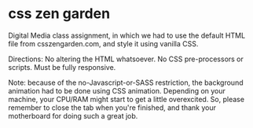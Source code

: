 # css zen garden
 
Digital Media class assignment, in which we had to use the default HTML file from csszengarden.com, and style it using vanilla CSS.

Directions: No altering the HTML whatsoever. No CSS pre-processors or scripts. Must be fully responsive.

Note: because of the no-Javascript-or-SASS restriction, the background animation had to be done using CSS animation. Depending on your machine, your CPU/RAM might start to get a little overexcited. So, please remember to close the tab when you're finished, and thank your motherboard for doing such a great job.
